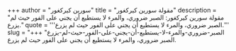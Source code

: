+++
author = "سورين كيركغور"
title = "مقولة سورين كيركغور"
description = "مقولة سورين كيركغور: الصبر ضروري، والمرء لا يستطيع أن يجني على الفور حيث لم يزرع."
quote = '''الصبر ضروري، والمرء لا يستطيع أن يجني على الفور حيث لم يزرع.'''
slug = "الصبر-ضروري-والمرء-لا-يستطيع-أن-يجني-على-الفور-حيث-لم-يزرع"
+++
الصبر ضروري، والمرء لا يستطيع أن يجني على الفور حيث لم يزرع.
